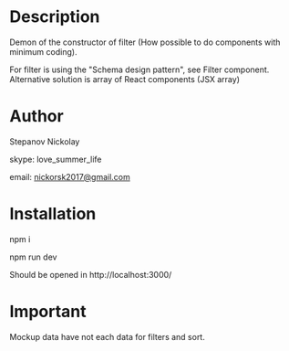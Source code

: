 # Description
Demon of the constructor of filter (How possible to do components with minimum coding).

For filter is using the "Schema design pattern", see Filter component. Alternative solution is array of React components (JSX array)


# Author
Stepanov Nickolay

skype: love_summer_life

email: nickorsk2017@gmail.com

# Installation

npm i

npm run dev

Should be opened in http://localhost:3000/

# Important

Mockup data have not each data for filters and sort.

